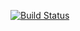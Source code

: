 [![Build Status](https://travis-ci.org/SurveyMan/Schemata.png?branch=master)](https://travis-ci.org/SurveyMan/Schemata)

